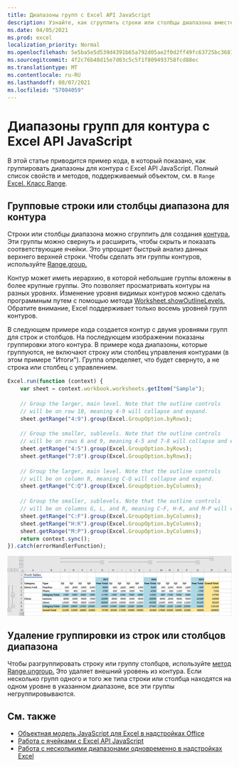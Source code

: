 ```yaml
---
title: Диапазоны групп с Excel API JavaScript
description: Узнайте, как сгруппить строки или столбцы диапазона вместе, чтобы создать контур с Excel API JavaScript.
ms.date: 04/05/2021
ms.prod: excel
localization_priority: Normal
ms.openlocfilehash: 5e5ba5e5d539d4391b65a792d05ae2f0d2ff49fc63725bc3681cb9015873bb45
ms.sourcegitcommit: 4f2c76b48d15e7d03c5c5f1f809493758fcd88ec
ms.translationtype: MT
ms.contentlocale: ru-RU
ms.lasthandoff: 08/07/2021
ms.locfileid: "57084059"
---
```

# <a name="group-ranges-for-an-outline-using-the-excel-javascript-api"></a>Диапазоны групп для контура с Excel API JavaScript

В этой статье приводится пример кода, в который показано, как группировать диапазоны для контура с Excel API JavaScript. Полный список свойств и методов, поддерживаемый объектом, см. в `Range` [Excel. Класс Range](/javascript/api/excel/excel.range).

## <a name="group-rows-or-columns-of-a-range-for-an-outline"></a>Групповые строки или столбцы диапазона для контура

Строки или столбцы диапазона можно сгруппить для создания [контура.](https://support.office.com/article/Outline-group-data-in-a-worksheet-08CE98C4-0063-4D42-8AC7-8278C49E9AFF) Эти группы можно свернуть и расширить, чтобы скрыть и показать соответствующие ячейки. Это упрощает быстрый анализ данных верхнего верхней строки. Чтобы сделать эти группы контуров, используйте [Range.group.](/javascript/api/excel/excel.range#group_groupOption_)

Контур может иметь иерархию, в которой небольшие группы вложены в более крупные группы. Это позволяет просматривать контуры на разных уровнях. Изменение уровня видимых контуров можно сделать программным путем с помощью метода [Worksheet.showOutlineLevels.](/javascript/api/excel/excel.worksheet#showOutlineLevels_rowLevels__columnLevels_) Обратите внимание, Excel поддерживает только восемь уровней групп контуров.

В следующем примере кода создается контур с двумя уровнями групп для строк и столбцов. На последующем изображении показаны группировки этого контура. В примере кода диапазоны, которые группуются, не включают строку или столбец управления контурами (в этом примере "Итоги"). Группа определяет, что будет свернуто, а не строка или столбец с управлением.

```js
Excel.run(function (context) {
    var sheet = context.workbook.worksheets.getItem("Sample");

    // Group the larger, main level. Note that the outline controls
    // will be on row 10, meaning 4-9 will collapse and expand.
    sheet.getRange("4:9").group(Excel.GroupOption.byRows);

    // Group the smaller, sublevels. Note that the outline controls
    // will be on rows 6 and 9, meaning 4-5 and 7-8 will collapse and expand.
    sheet.getRange("4:5").group(Excel.GroupOption.byRows);
    sheet.getRange("7:8").group(Excel.GroupOption.byRows);

    // Group the larger, main level. Note that the outline controls
    // will be on column R, meaning C-Q will collapse and expand.
    sheet.getRange("C:Q").group(Excel.GroupOption.byColumns);

    // Group the smaller, sublevels. Note that the outline controls
    // will be on columns G, L, and R, meaning C-F, H-K, and M-P will collapse and expand.
    sheet.getRange("C:F").group(Excel.GroupOption.byColumns);
    sheet.getRange("H:K").group(Excel.GroupOption.byColumns);
    sheet.getRange("M:P").group(Excel.GroupOption.byColumns);
    return context.sync();
}).catch(errorHandlerFunction);
```

![Диапазон с двухуровневой двухмерной схемой.](../images/excel-outline.png)

## <a name="remove-grouping-from-rows-or-columns-of-a-range"></a>Удаление группировки из строк или столбцов диапазона

Чтобы разгруппировать строку или группу столбцов, используйте [метод Range.ungroup.](/javascript/api/excel/excel.range#ungroup_groupOption_) Это удаляет внешний уровень из контура. Если несколько групп одного и того же типа строки или столбца находятся на одном уровне в указанном диапазоне, все эти группы негруппировываются.

## <a name="see-also"></a>См. также

- [Объектная модель JavaScript для Excel в надстройках Office](excel-add-ins-core-concepts.md)
- [Работа с ячейками с Excel API JavaScript](excel-add-ins-cells.md)
- [Работа с несколькими диапазонами одновременно в надстройках Excel](excel-add-ins-multiple-ranges.md)
